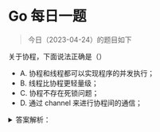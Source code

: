# Go 每日一题

> 今日（2023-04-24）的题目如下

关于协程，下面说法正确是（）

- A. 协程和线程都可以实现程序的并发执行；
- B. 线程比协程更轻量级；
- C. 协程不存在死锁问题；
- D. 通过 channel 来进行协程间的通信；

<details>
<summary>答案解析：</summary>
<div>

参考答案及解析：AD。

</div>
</details>
